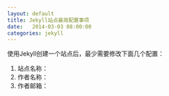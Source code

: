 ```yaml
---
layout: default
title: Jekyll站点最简配置事项
date:   2014-03-03 08:00:00
categories: jekyll
---
```


使用Jekyll创建一个站点后，最少需要修改下面几个配置：  
1. 站点名称：
2. 作者名称：
3. 作者邮箱：
